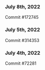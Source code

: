 ### July 8th, 2022

Commit #172745

### July 5th, 2022

Commit #314353


### July 4th, 2022

Commit #72281
